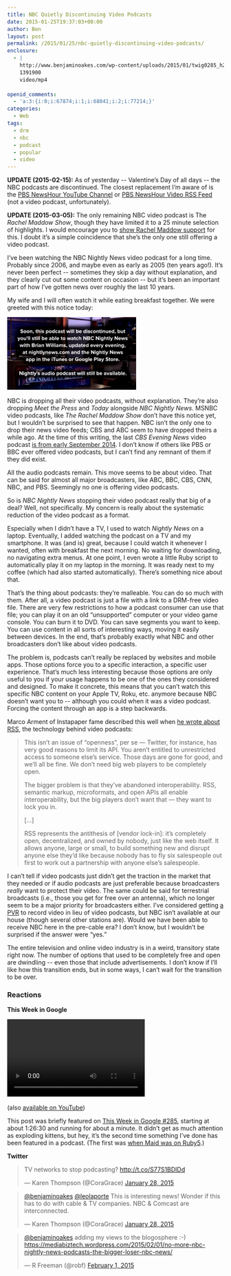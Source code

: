 ```yaml
---
title: NBC Quietly Discontinuing Video Podcasts
date: 2015-01-25T19:37:03+00:00
author: Ben
layout: post
permalink: /2015/01/25/nbc-quietly-discontinuing-video-podcasts/
enclosure:
  - |
    http://www.benjaminoakes.com/wp-content/uploads/2015/01/twig0285_h264b_320x180_256_excerpt.m4v
    1391900
    video/mp4
    
openid_comments:
  - 'a:3:{i:0;i:67874;i:1;i:68041;i:2;i:77214;}'
categories:
  - Web
tags:
  - drm
  - nbc
  - podcast
  - popular
  - video
---
```

**UPDATE (2015-02-15):** As of yesterday -- Valentine&#8217;s Day of all days -- the NBC podcasts are discontinued. The closest replacement I&#8217;m aware of is the [PBS NewsHour YouTube Channel](https://www.youtube.com/user/PBSNewsHour) or [PBS NewsHour Video RSS Feed](http://video.pbs.org/program/newshour/rss/) (not a video podcast, unfortunately).

**UPDATE (2015-03-05):** The only remaining NBC video podcast is The _Rachel Maddow Show_, though they have limited it to a 25 minute selection of highlights. I would encourage you to [show Rachel Maddow support](https://twitter.com/maddow) for this. I doubt it&#8217;s a simple coincidence that she&#8217;s the only one still offering a video podcast.

I&#8217;ve been watching the NBC Nightly News video podcast for a long time. Probably since 2006, and maybe even as early as 2005 (ten years ago!). It&#8217;s never been perfect -- sometimes they skip a day without explanation, and they clearly cut out some content on occasion -- but it&#8217;s been an important part of how I&#8217;ve gotten news over roughly the last 10 years.

My wife and I will often watch it while eating breakfast together. We were greeted with this notice today:

[![Soon, this podcast will be discontinued, but you'll still be able to watch NBC Nightly News with Brian Williams, updated every evening, at nightlynews.com and the Nightly News app in the iTunes or Google Play Store. Nightly's audio podcast  will still be available.](/wp-content/uploads/2015/01/nbcnn_vodcast_discontinuation_notice-300x169.png)](/wp-content/uploads/2015/01/nbcnn_vodcast_discontinuation_notice.png)

NBC is dropping all their video podcasts, without explanation. They&#8217;re also dropping _Meet the Press_ and _Today_ alongside _NBC Nightly News_. MSNBC video podcasts, like _The Rachel Maddow Show_ don&#8217;t have this notice yet, but I wouldn&#8217;t be surprised to see that happen. NBC isn&#8217;t the only one to drop their news video feeds; CBS and ABC seem to have dropped theirs a while ago. At the time of this writing, the last _CBS Evening News_ video podcast [is from early September 2014](http://feeds.cbsnews.com/podcast_eveningnews_video_1). I don&#8217;t know if others like PBS or BBC ever offered video podcasts, but I can&#8217;t find any remnant of them if they did exist.

All the audio podcasts remain. This move seems to be about video. That can be said for almost all major broadcasters, like ABC, BBC, CBS, CNN, NBC, and PBS. Seemingly no one is offering video podcasts.

So is _NBC Nightly News_ stopping their video podcast really that big of a deal? Well, not specifically. My concern is really about the systematic reduction of the video podcast as a format.

Especially when I didn&#8217;t have a TV, I used to watch _Nightly News_ on a laptop. Eventually, I added watching the podcast on a TV and my smartphone. It was (and is) great, because I could watch it whenever I wanted, often with breakfast the next morning. No waiting for downloading, no navigating extra menus. At one point, I even wrote a little Ruby script to automatically play it on my laptop in the morning. It was ready next to my coffee (which had also started automatically). There&#8217;s something nice about that.

That&#8217;s the thing about podcasts: they&#8217;re malleable. You can do so much with them. After all, a video podcast is just a file with a link to a DRM-free video file. There are very few restrictions to how a podcast consumer can use that file; you can play it on an old &#8220;unsupported&#8221; computer or your video game console. You can burn it to DVD. You can save segments you want to keep. You can use content in all sorts of interesting ways, moving it easily between devices. In the end, that&#8217;s probably exactly what NBC and other broadcasters don&#8217;t like about video podcasts.

The problem is, podcasts can&#8217;t really be replaced by websites and mobile apps. Those options force you to a specific interaction, a specific user experience. That&#8217;s much less interesting because those options are only useful to you if your usage happens to be one of the ones they considered and designed. To make it concrete, this means that you can&#8217;t watch this specific NBC content on your Apple TV, Roku, etc. anymore because NBC doesn&#8217;t want you to -- although you could when it was a video podcast. Forcing the content through an app is a step backwards.

Marco Arment of Instapaper fame described this well when [he wrote about RSS](http://www.marco.org/2013/07/03/lockdown), the technology behind video podcasts:

> This isn&#8217;t an issue of &#8220;openness&#8221;, per se — Twitter, for instance, has very good reasons to limit its API. You aren&#8217;t entitled to unrestricted access to someone else&#8217;s service. Those days are gone for good, and we&#8217;ll all be fine. We don&#8217;t need big web players to be completely open.
>
> The bigger problem is that they&#8217;ve abandoned interoperability. RSS, semantic markup, microformats, and open APIs all enable interoperability, but the big players don&#8217;t want that — they want to lock you in.
>
> [...]
>
> RSS represents the antithesis of [vendor lock-in]: it&#8217;s completely open, decentralized, and owned by nobody, just like the web itself. It allows anyone, large or small, to build something new and disrupt anyone else they&#8217;d like because nobody has to fly six salespeople out first to work out a partnership with anyone else&#8217;s salespeople.

I can&#8217;t tell if video podcasts just didn&#8217;t get the traction in the market that they needed or if audio podcasts are just preferable because broadcasters _really_ want to protect their video. The same could be said for terrestrial broadcasts (i.e., those you get for free over an antenna), which no longer seem to be a major priority for broadcasters either. I&#8217;ve considered getting [a PVR](http://www.amazon.com/dp/B00I2ZBD1U/ref=wl_it_dp_o_pd_nS_ttl?_encoding=UTF8&colid=1ILC0B8SVHDXG&coliid=IVJ3IRPM33RPI) to record video in lieu of video podcasts, but NBC isn&#8217;t available at our house (though several other stations are). Would we have been able to receive NBC here in the pre-cable era? I don&#8217;t know, but I wouldn&#8217;t be surprised if the answer were &#8220;yes.&#8221;

The entire television and online video industry is in a weird, transitory state right now. The number of options that used to be completely free and open are dwindling -- even those that include advertisements. I don&#8217;t know if I&#8217;ll like how this transition ends, but in some ways, I can&#8217;t wait for the transition to be over.

### Reactions

**This Week in Google**

<div style="width: 320px;" class="wp-video">
  <!--[if lt IE 9]><![endif]--><video class="wp-video-shortcode" id="video-604-1" width="320" height="180" preload="metadata" controls="controls"><source type="video/mp4" src="http://www.benjaminoakes.com/wp-content/uploads/2015/01/twig0285_h264b_320x180_256_excerpt.m4v?_=1" />
  
  <a href="http://www.benjaminoakes.com/wp-content/uploads/2015/01/twig0285_h264b_320x180_256_excerpt.m4v">http://www.benjaminoakes.com/wp-content/uploads/2015/01/twig0285_h264b_320x180_256_excerpt.m4v</a></video>
</div>

(also [available on YouTube](https://www.youtube.com/watch?v=LFqtzn_9lhQ#t=5191))

This post was briefly featured on [This Week in Google #285](http://twit.tv/show/this-week-in-google/285), starting at about 1:26:30 and running for about a minute. It didn&#8217;t get as much attention as exploding kittens, but hey, it&#8217;s the second time something I&#8217;ve done has been featured in a podcast. (The first was [when Maid was on Ruby5](http://ruby5.envylabs.com/episodes/306-episode-302-august-31st-2012).)

**Twitter**

<blockquote class="twitter-tweet" lang="en">
  <p>
    TV networks to stop podcasting? <a href="http://t.co/S77S1BDIDd">http://t.co/S77S1BDIDd</a>
  </p>
  
  <p>
    — Karen Thompson (@CoraGrace) <a href="https://twitter.com/CoraGrace/status/560477756660908032">January 28, 2015</a>
  </p>
</blockquote>

<blockquote class="twitter-tweet" lang="en">
  <p>
    <a href="https://twitter.com/benjaminoakes">@benjaminoakes</a> <a href="https://twitter.com/leolaporte">@leolaporte</a> This is interesting news! Wonder if this has to do with cable & TV companies. NBC & Comcast are interconnected.
  </p>
  
  <p>
    — Karen Thompson (@CoraGrace) <a href="https://twitter.com/CoraGrace/status/560477494877650944">January 28, 2015</a>
  </p>
</blockquote>

<blockquote class="twitter-tweet" data-partner="tweetdeck">
  <p>
    <a href="https://twitter.com/benjaminoakes">@benjaminoakes</a> adding my views to the blogosphere :-) <a href="https://mediabiztech.wordpress.com/2015/02/01/no-more-nbc-nightly-news-podcasts-the-bigger-loser-nbc-news/">https://mediabiztech.wordpress.com/2015/02/01/no-more-nbc-nightly-news-podcasts-the-bigger-loser-nbc-news/</a>
  </p>
  
  <p>
    &mdash; R Freeman (@robf) <a href="https://twitter.com/robf/status/562016737764188160">February 1, 2015</a>
  </p>
</blockquote>
